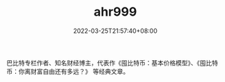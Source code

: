﻿---
weight: 
title: "ahr999"
description: "巴比特专栏作者、知名财经博主，代表作《囤比特币：基本价格模型》、《囤比特币：你离财富自由还有多远？》等经典文章"
date: 2022-03-25T21:57:40+08:00
lastmod: 2022-03-25T16:45:40+08:00
draft: false
authors: ["Metabd"]
featuredImage: "ahr999.png"
link: ""
tags: ["微博","ahr999"]
categories: ["navigation"]
navigation: ["微博"]
lightgallery: true
toc: true
pinned: false
recommend: false
recommend1: false
---
巴比特专栏作者、知名财经博主，代表作《囤比特币：基本价格模型》、《囤比特币：你离财富自由还有多远？》
等经典文章。

